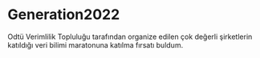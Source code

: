 # Generation2022
Odtü Verimlilik Topluluğu tarafından organize edilen çok değerli şirketlerin katıldığı veri bilimi maratonuna katılma fırsatı buldum.
